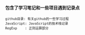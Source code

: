 #### 包含了学习笔记和一些项目遇到记录点
> <font size=2>
    github目录: 有关github的一些学习过程
    JavaScript: JavaScript的技术栈记录
    RegExp    : 正则运算部分
</font> 

